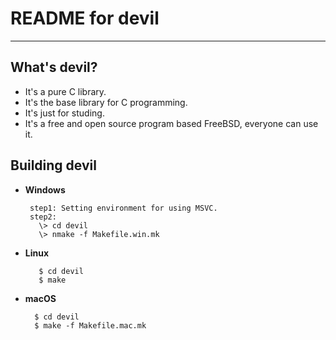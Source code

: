 # **README for devil** #
***

## **What's devil?** ##
 * It's a pure C library.
 * It's the base library for C programming.
 * It's just for studing.
 * It's a free and open source program based FreeBSD, everyone can use it.

## **Building devil** ##
 * **Windows**

        step1: Setting environment for using MSVC.
        step2:
          \> cd devil
          \> nmake -f Makefile.win.mk

 * **Linux**

          $ cd devil
          $ make

  * **macOS**

          $ cd devil
          $ make -f Makefile.mac.mk
